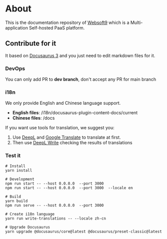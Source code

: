 # About

This is the documentation repository of [Websoft9](https://github.com/Websoft9/websoft9) which is a Multi-application Self-hosted PaaS platform.   

## Contribute for it

It based on [Docusaurus 3](https://docusaurus.io/) and you just need to edit markdown files for it.

### DevOps

You can only add PR to **dev branch**, don't accept any PR for main branch

### i18n

We only provide English and Chinese language support.

- **English files**: /i18n/docusaurus-plugin-content-docs/current
- **Chinese files**: /docs

If you want use tools for translation, we suggest you:

1. Use [DeepL](https://www.deepl.com/) and [Google Translate](https://translate.google.com/) to translate at first.
2. Then use [DeepL Write](https://www.deepl.com/zh/write) checking the results of translations

### Test it

```
# Install
yarn install

# Development 
npm run start -- --host 0.0.0.0  --port 3000
npm run start -- --host 0.0.0.0  --port 3000  --locale en

# Build
yarn build
npm run serve -- --host 0.0.0.0  --port 3000

# Create i18n language
yarn run write-translations -- --locale zh-cn

# Upgrade Docusaurus 
yarn upgrade @docusaurus/core@latest @docusaurus/preset-classic@latest
```